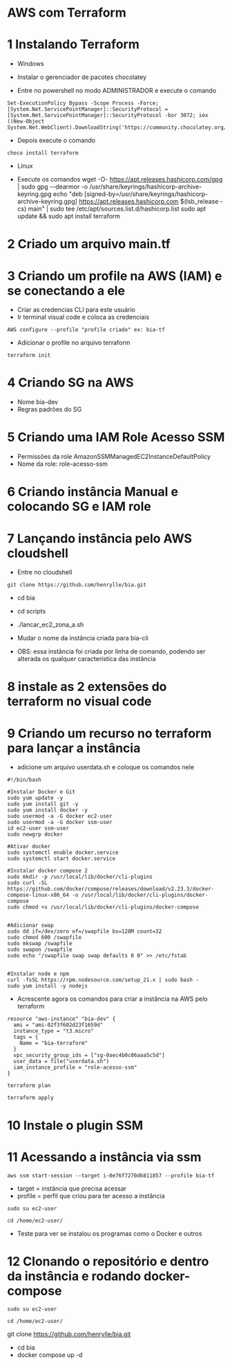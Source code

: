 # AWS com Terraform 

# 1 Instalando Terraform 

- Windows 

- Instalar o gerenciador de pacotes chocolatey
- Entre no powershell no modo ADMINISTRADOR e execute o comando 
```
Set-ExecutionPolicy Bypass -Scope Process -Force; [System.Net.ServicePointManager]::SecurityProtocol = [System.Net.ServicePointManager]::SecurityProtocol -bor 3072; iex ((New-Object System.Net.WebClient).DownloadString('https://community.chocolatey.org/install.ps1'))
```
- Depois execute o comando 
```
choco install terraform
```
- Linux 

- Execute os comandos 
wget -O- https://apt.releases.hashicorp.com/gpg | sudo gpg --dearmor -o /usr/share/keyrings/hashicorp-archive-keyring.gpg
echo "deb [signed-by=/usr/share/keyrings/hashicorp-archive-keyring.gpg] https://apt.releases.hashicorp.com $(lsb_release -cs) main" | sudo tee /etc/apt/sources.list.d/hashicorp.list
sudo apt update && sudo apt install terraform

# 2 Criado um arquivo main.tf

# 3 Criando um profile na AWS (IAM) e se conectando a ele


- Criar as credencias CLI para este usuário
- Ir terminal visual code e coloca as credenciais
```
AWS configure --profile "profile criado" ex: bia-tf
```
- Adicionar o profile no arquivo terraform

```
terraform init
```

# 4 Criando SG na AWS

- Nome bia-dev
- Regras padrões do SG

# 5 Criando uma IAM Role Acesso SSM

- Permissões da role AmazonSSMManagedEC2InstanceDefaultPolicy
- Nome da role: role-acesso-ssm

# 6 Criando instância Manual e colocando SG e IAM role

# 7 Lançando instância pelo AWS cloudshell

- Entre no cloudshell 
```
git clone https://github.com/henrylle/bia.git
```
- cd bia
- cd scripts
- ./lancar_ec2_zona_a.sh 

- Mudar o nome da instância criada para bia-cli
- OBS: essa instância foi criada por linha de comando, podendo ser alterada os qualquer característica das instância

# 8 instale as 2 extensões do terraform no visual code

# 9 Criando um recurso no terraform para lançar a instância

- adicione um arquivo userdata.sh e coloque os comandos nele

```
#!/bin/bash

#Instalar Docker e Git
sudo yum update -y
sudo yum install git -y
sudo yum install docker -y
sudo usermod -a -G docker ec2-user
sudo usermod -a -G docker ssm-user
id ec2-user ssm-user
sudo newgrp docker

#Ativar docker
sudo systemctl enable docker.service
sudo systemctl start docker.service

#Instalar docker compose 2
sudo mkdir -p /usr/local/lib/docker/cli-plugins
sudo curl -SL https://github.com/docker/compose/releases/download/v2.23.3/docker-compose-linux-x86_64 -o /usr/local/lib/docker/cli-plugins/docker-compose
sudo chmod +x /usr/local/lib/docker/cli-plugins/docker-compose


#Adicionar swap
sudo dd if=/dev/zero of=/swapfile bs=128M count=32
sudo chmod 600 /swapfile
sudo mkswap /swapfile
sudo swapon /swapfile
sudo echo "/swapfile swap swap defaults 0 0" >> /etc/fstab


#Instalar node e npm
curl -fsSL https://rpm.nodesource.com/setup_21.x | sudo bash -
sudo yum install -y nodejs
```
- Acrescente agora os comandos para criar a instância na AWS pelo terraform 

```
resource "aws-instance" "bia-dev" {
  ami = "ami-02f3f602d23f1659d"
  instance_type = "t3.micro"
  tags = {
    Name = "bia-terraform"
  }
  vpc_security_group_ids = ["sg-0aec4b0c06aaa5c5d"]
  user_data = file("userdata.sh")
  iam_instance_profile = "role-acesso-ssm"
}
```

```
terraform plan
```

```
terraform apply
```

# 10 Instale o plugin SSM

# 11 Acessando a instância via ssm
```
aws ssm start-session --target i-0e76f7270d6811857 --profile bia-tf
```
- target = instância que precisa acessar 
- profile = perfil que criou para ter acesso a instância

```
sudo su ec2-user
```

```
cd /home/ec2-user/
```

- Teste para ver se instalou os programas como o Docker e outros

# 12 Clonando o repositório e dentro da instância e rodando docker-compose

```
sudo su ec2-user
```

```
cd /home/ec2-user/
```
git clone https://github.com/henrylle/bia.git

- cd bia
- docker compose up -d 

